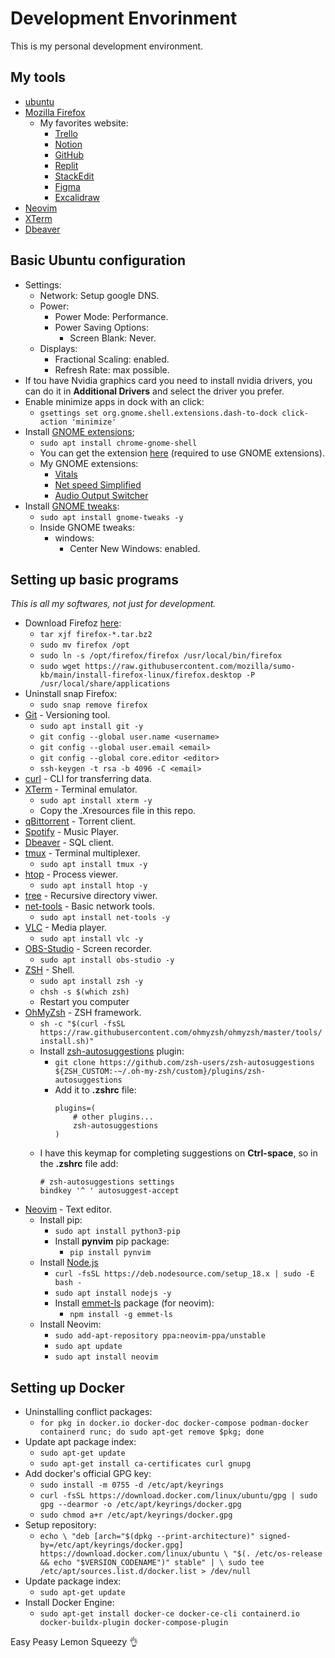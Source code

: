 # Development Envorinment

<p>This is my personal development environment.</p>

## My tools
- [ubuntu](https://ubuntu.com/download)
- [Mozilla Firefox](https://www.mozilla.org/pt-BR/firefox/new/)
	- My favorites website:
		- [Trello](https://trello.com/pt-BR)
		- [Notion](https://www.notion.so/)
		- [GitHub](https://github.com/)
		- [Replit](https://replit.com/)
		- [StackEdit](https://stackedit.io/)
		- [Figma](https://www.figma.com/)
		- [Excalidraw](https://excalidraw.com/)
- [Neovim](https://neovim.io/)
- [XTerm](https://invisible-island.net/xterm/)
- [Dbeaver](https://dbeaver.io/download/)

## Basic Ubuntu configuration
- Settings:
    - Network: Setup google DNS.
    - Power: 
        - Power Mode: Performance.
        - Power Saving Options: 
            - Screen Blank: Never.
    - Displays:
        - Fractional Scaling: enabled.
        - Refresh Rate: max possible.
- If tou have Nvidia graphics card you need to install nvidia drivers, you can do it in **Additional Drivers** and select the driver you prefer.
- Enable minimize apps in dock with an click:
    - `gsettings set org.gnome.shell.extensions.dash-to-dock click-action 'minimize'`
- Install [GNOME extensions](https://extensions.gnome.org/);
    - `sudo apt install chrome-gnome-shell`
    - You can get the extension [here](https://extensions.gnome.org/) (required to use GNOME extensions).
    - My GNOME extensions:
        - [Vitals](https://extensions.gnome.org/extension/1460/vitals/)
        - [Net speed Simplified](https://extensions.gnome.org/extension/3724/net-speed-simplified/)
        - [Audio Output Switcher](https://extensions.gnome.org/extension/751/audio-output-switcher/)
- Install [GNOME tweaks](https://gitlab.gnome.org/GNOME/gnome-tweaks):
    - `sudo apt install gnome-tweaks -y`
    - Inside GNOME tweaks:
        - windows:
            - Center New Windows: enabled.

## Setting up basic programs
<em>This is all my softwares, not just for development.</em>
- Download Firefoz [here](https://www.mozilla.org/en-US/firefox/linux/?utm_medium=referral&utm_source=support.mozilla.org):
    - `tar xjf firefox-*.tar.bz2`
    - `sudo mv firefox /opt`
    - `sudo ln -s /opt/firefox/firefox /usr/local/bin/firefox`
    - `sudo wget https://raw.githubusercontent.com/mozilla/sumo-kb/main/install-firefox-linux/firefox.desktop -P /usr/local/share/applications `
- Uninstall snap Firefox:
    - `sudo snap remove firefox`
- [Git](https://git-scm.com/) - Versioning tool.
    - `sudo apt install git -y`
    - `git config --global user.name <username>`
    - `git config --global user.email <email>`
    - `git config --global core.editor <editor>`
    - `ssh-keygen -t rsa -b 4096 -C <email>`
- [curl](https://curl.se/) - CLI for transferring data.
- [XTerm](https://invisible-island.net/xterm/) - Terminal emulator.
    - `sudo apt install xterm -y`
    - Copy the .Xresources file in this repo.
- [qBittorrent](https://www.qbittorrent.org/download) - Torrent client.
- [Spotify](https://www.spotify.com/br-pt/download/linux/) - Music Player.
- [Dbeaver](https://dbeaver.io/download/) - SQL client.
- [tmux](https://github.com/tmux/tmux/wiki) - Terminal multiplexer.
    - `sudo apt install tmux -y`
- [htop](https://github.com/htop-dev/htop) - Process viewer.
    - `sudo apt install htop -y`
- [tree](https://www.geeksforgeeks.org/tree-command-unixlinux/) - Recursive directory viwer.
- [net-tools](https://github.com/ecki/net-tools) - Basic network tools.
    - `sudo apt install net-tools -y`
- [VLC](https://www.videolan.org/vlc/index.pt_BR.html) - Media player.
    - `sudo apt install vlc -y`
- [OBS-Studio](https://obsproject.com/pt-br/download) - Screen recorder.
    - `sudo apt install obs-studio -y`
- [ZSH](https://www.zsh.org/) - Shell.
    - `sudo apt install zsh -y`
    - `chsh -s $(which zsh)`
    - Restart you computer
- [OhMyZsh](https://ohmyz.sh/) - ZSH framework.
    - `sh -c "$(curl -fsSL https://raw.githubusercontent.com/ohmyzsh/ohmyzsh/master/tools/install.sh)"`
    - Install [zsh-autosuggestions](https://github.com/zsh-users/zsh-autosuggestions) plugin:
        - `git clone https://github.com/zsh-users/zsh-autosuggestions ${ZSH_CUSTOM:-~/.oh-my-zsh/custom}/plugins/zsh-autosuggestions`
        - Add it to **.zshrc** file:
            ```
            plugins=( 
                # other plugins...
                zsh-autosuggestions
            )
            ```
    - I have this keymap for completing suggestions on **Ctrl-space**, so in the **.zshrc** file add:
        ```
        # zsh-autosuggestions settings
        bindkey '^ ' autosuggest-accept
        ```
- [Neovim](https://neovim.io/) - Text editor.
    - Install pip: 
        - `sudo apt install python3-pip`
        - Install **pynvim** pip package: 
            - `pip install pynvim`
    - Install [Node.js](https://nodejs.org/en)
        - `curl -fsSL https://deb.nodesource.com/setup_18.x | sudo -E bash -`
        - `sudo apt install nodejs -y`
        - Install [emmet-ls](https://github.com/aca/emmet-ls) package (for neovim): 
            - `npm install -g emmet-ls`
    - Install Neovim:
        - `sudo add-apt-repository ppa:neovim-ppa/unstable`
        - `sudo apt update`
        - `sudo apt install neovim`

## Setting up Docker
- Uninstalling conflict packages:
    - `for pkg in docker.io docker-doc docker-compose podman-docker containerd runc; do sudo apt-get remove $pkg; done`
- Update apt package index:
    - `sudo apt-get update`
    - `sudo apt-get install ca-certificates curl gnupg`
- Add docker's official GPG key:
    - `sudo install -m 0755 -d /etc/apt/keyrings`
    - `curl -fsSL https://download.docker.com/linux/ubuntu/gpg | sudo gpg --dearmor -o /etc/apt/keyrings/docker.gpg`
    - `sudo chmod a+r /etc/apt/keyrings/docker.gpg`
- Setup repository:
    - `echo \
  "deb [arch="$(dpkg --print-architecture)" signed-by=/etc/apt/keyrings/docker.gpg] https://download.docker.com/linux/ubuntu \
  "$(. /etc/os-release && echo "$VERSION_CODENAME")" stable" | \
  sudo tee /etc/apt/sources.list.d/docker.list > /dev/null`
- Update package index:
    - `sudo apt-get update`
- Install Docker Engine:
    - `sudo apt-get install docker-ce docker-ce-cli containerd.io docker-buildx-plugin docker-compose-plugin`

Easy Peasy Lemon Squeezy 👌
